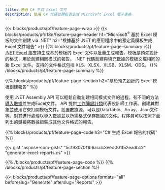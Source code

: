 ```yaml
---
title: 通過 C# 生成 Excel 文件
description: 使用 C# 代碼從模板表生成 Microsoft Excel 電子表格
---
```

{{< blocks/products/pf/feature-page-wrap >}}
{{< blocks/products/pf/i18n/feature-page-header h1="Microsoft<sup>&reg;</sup> 基於 Excel 模板的文件創建 via .NET" h2="根據基於 .NET 的應用程序中的預定義模板生成 Excel 文件報告" >}}
{{% blocks/products/pf/feature-page-summary %}}
[.NET Excel 庫](/cells/zh-hant/net/)支持生成基於模板的 Excel 文件以批量生成報告。模板是預先設計的格式，用於創建相同模式的報告。 .NET 代碼創建與填充數據的模板文檔相同的新 Excel 文件。支持的文件格式包括 XLS、XLSX、XLSB、XLSM、ODS。
{{% /blocks/products/pf/feature-page-summary %}}

{{% blocks/products/pf/feature-page-section h2="基於預先設計的 Excel 模板創建報告" %}}

使用 .NET Assembly API 可以輕鬆自動創建相同模式文件的過程。有不同的方法[導入數據](https://docs.aspose.com/cells/net/import-data-into-worksheet/#importing-data-from-json)並生成Excel文件。 API 提供[工作簿設計類](https://reference.aspose.com/cells/net/aspose.cells/workbookdesigner)代表設計師工作表。創建其對象並使用它來打開模板文件。設置數據源，可以是DataTable、Array、Json文件等。對其進行處理以導入數據並以所需格式保存數據的文件。程序員可以按照下面列出的鏈接將數據組裝成其他文件格式的報告。



{{% blocks/products/pf/feature-page-code h3="C# 生成 Excel 報告的代碼" %}}

{{< gist "aspose-com-gists" "5c193070f1b6acdc3eed001f52eadbc2" "generate-excel-reports.cs" >}}

{{% /blocks/products/pf/feature-page-code %}}
{{% /blocks/products/pf/feature-page-section %}}

{{< blocks/products/pf/feature-page-options formats="all" beforeslug="Generate" afterslug="Reports" >}}
